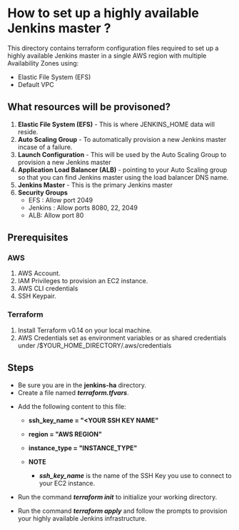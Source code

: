 # How to set up a highly available Jenkins master ?
This directory contains terraform configuration files required
to set up a highly available Jenkins master in a single AWS region 
with multiple Availability Zones using: 
- Elastic File System (EFS)
- Default VPC

## What resources will be provisoned?
1. **Elastic File System (EFS)** - This is where JENKINS_HOME data will reside. 
2. **Auto Scaling Group** - To automatically provision a new Jenkins master incase of a failure.
3. **Launch Configuration** - This will be used by the Auto Scaling Group to provision a new Jenkins master
4. **Application Load Balancer (ALB)** - pointing to your Auto Scaling group so that you can find Jenkins master 
   using the load balancer DNS name.
5. **Jenkins Master** - This is the primary Jenkins master
4. **Security Groups** 
   - EFS : Allow port 2049
   - Jenkins : Allow ports 8080, 22, 2049
   - ALB: Allow port 80

## Prerequisites

### AWS
1. AWS Account. 
2. IAM Privileges to provision an EC2 instance.
3. AWS CLI credentials
4. SSH Keypair.

### Terraform
1. Install Terraform v0.14 on your local machine.
2. AWS Credentials set as environment variables or as shared credentials under /$YOUR_HOME_DIRECTORY/.aws/credentials


## Steps
* Be sure you are in the **jenkins-ha** directory.
* Create a file named ***terraform.tfvars***.
- Add the following content to this file:
    - **ssh_key_name = "<YOUR SSH KEY NAME"**
    - **region = "AWS REGION"**
    - **instance_type = "INSTANCE_TYPE"**

    - **NOTE**
        - ***ssh_key_name*** is the name of the SSH Key you use to connect to your EC2 instance.

* Run the command ***terraform init*** to initialize your working directory.

* Run the command ***terraform apply*** and follow the prompts to provision your highly available Jenkins infrastructure.